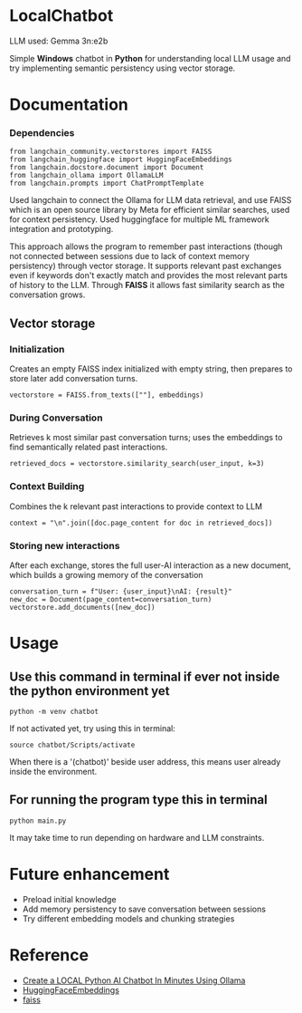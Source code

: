 # LocalChatbot
LLM used: Gemma 3n:e2b

Simple **Windows** chatbot in **Python** for understanding local LLM usage and try implementing semantic persistency using vector storage.

# Documentation
### Dependencies
```
from langchain_community.vectorstores import FAISS
from langchain_huggingface import HuggingFaceEmbeddings
from langchain.docstore.document import Document
from langchain_ollama import OllamaLLM
from langchain.prompts import ChatPromptTemplate
```
Used langchain to connect the Ollama for LLM data retrieval, and use FAISS which is an open source library by Meta for efficient similar searches, used for context persistency. Used huggingface for multiple ML framework integration and prototyping.

This approach allows the program to remember past interactions (though not connected between sessions due to lack of context memory persistency) through vector storage. It supports relevant past exchanges even if keywords don't exactly match and provides the most relevant parts of history to the LLM. Through **FAISS** it allows fast similarity search as the conversation grows.

## Vector storage

### Initialization
Creates an empty FAISS index initialized with empty string, then prepares to store later add conversation turns.

```
vectorstore = FAISS.from_texts([""], embeddings)
```

### During Conversation
Retrieves k most similar past conversation turns; uses the embeddings to find semantically related past interactions.

```
retrieved_docs = vectorstore.similarity_search(user_input, k=3) 
```

### Context Building
Combines the k relevant past interactions to provide context to LLM

```
context = "\n".join([doc.page_content for doc in retrieved_docs])
```

### Storing new interactions
After each exchange, stores the full user-AI interaction as a new document, which builds a growing memory of the conversation

```
conversation_turn = f"User: {user_input}\nAI: {result}"
new_doc = Document(page_content=conversation_turn)
vectorstore.add_documents([new_doc])
```

# Usage
## Use this command in terminal if ever not inside the python environment yet
`python -m venv chatbot`

If not activated yet, try using this in terminal:

`source chatbot/Scripts/activate`

When there is a '(chatbot)' beside user address, this means user already inside the environment.

## For running the program type this in terminal
`python main.py`

It may take time to run depending on hardware and LLM constraints.

# Future enhancement
- Preload initial knowledge
- Add memory persistency to save conversation between sessions
- Try different embedding models and chunking strategies

# Reference
- [Create a LOCAL Python AI Chatbot In Minutes Using Ollama](https://www.youtube.com/watch?v=d0o89z134CQ&t=274s)
- [HuggingFaceEmbeddings](https://python.langchain.com/api_reference/huggingface/embeddings/langchain_huggingface.embeddings.huggingface.HuggingFaceEmbeddings.html)
- [faiss](https://github.com/facebookresearch/faiss)

